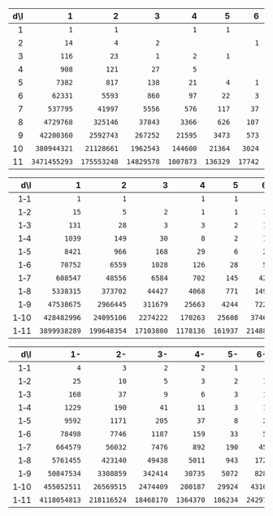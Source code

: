 |d\l|1|2|3|4|5|6|7|8|9|10|
|---:|---:|---:|---:|---:|---:|---:|---:|---:|---:|---:|
1|`1`|`1`||`1`|`1`||||||
2|`14`|`4`|`2`|||`1`|||||
3|`116`|`23`|`1`|`2`|`1`||||||
4|`908`|`121`|`27`|`5`|||||||
5|`7382`|`817`|`138`|`21`|`4`|`1`|||||
6|`62331`|`5593`|`860`|`97`|`22`|`3`|||||
7|`537795`|`41997`|`5556`|`576`|`117`|`37`|`3`||||
8|`4729768`|`325146`|`37843`|`3366`|`626`|`107`|`17`|`2`|`1`||
9|`42200360`|`2592743`|`267252`|`21595`|`3473`|`573`|`72`|`9`|`2`||
10|`380944321`|`21128661`|`1962543`|`144600`|`21364`|`3024`|`425`|`36`|`3`||
11|`3471455293`|`175553248`|`14829578`|`1007873`|`136329`|`17742`|`1997`|`224`|`16`|`2`|

|d\l|1|2|3|4|5|6|7|8|9|10|
|---:|---:|---:|---:|---:|---:|---:|---:|---:|---:|---:|
1&#x2011;1|`1`|`1`||`1`|`1`||||||
1&#x2011;2|`15`|`5`|`2`|`1`|`1`|`1`|||||
1&#x2011;3|`131`|`28`|`3`|`3`|`2`|`1`|||||
1&#x2011;4|`1039`|`149`|`30`|`8`|`2`|`1`|||||
1&#x2011;5|`8421`|`966`|`168`|`29`|`6`|`2`|||||
1&#x2011;6|`70752`|`6559`|`1028`|`126`|`28`|`5`|||||
1&#x2011;7|`608547`|`48556`|`6584`|`702`|`145`|`42`|`3`||||
1&#x2011;8|`5338315`|`373702`|`44427`|`4068`|`771`|`149`|`20`|`2`|`1`||
1&#x2011;9|`47538675`|`2966445`|`311679`|`25663`|`4244`|`722`|`92`|`11`|`3`||
1&#x2011;10|`428482996`|`24095106`|`2274222`|`170263`|`25608`|`3746`|`517`|`47`|`6`||
1&#x2011;11|`3899938289`|`199648354`|`17103800`|`1178136`|`161937`|`21488`|`2514`|`271`|`22`|`2`|

|d\l|1-|2-|3-|4-|5-|6-|7-|8-|9-|10-|
|---:|---:|---:|---:|---:|---:|---:|---:|---:|---:|---:|
1&#x2011;1|`4`|`3`|`2`|`2`|`1`||||||
1&#x2011;2|`25`|`10`|`5`|`3`|`2`|`1`|||||
1&#x2011;3|`168`|`37`|`9`|`6`|`3`|`1`|||||
1&#x2011;4|`1229`|`190`|`41`|`11`|`3`|`1`|||||
1&#x2011;5|`9592`|`1171`|`205`|`37`|`8`|`2`|||||
1&#x2011;6|`78498`|`7746`|`1187`|`159`|`33`|`5`|||||
1&#x2011;7|`664579`|`56032`|`7476`|`892`|`190`|`45`|`3`||||
1&#x2011;8|`5761455`|`423140`|`49438`|`5011`|`943`|`172`|`23`|`3`|`1`||
1&#x2011;9|`50847534`|`3308859`|`342414`|`30735`|`5072`|`828`|`106`|`14`|`3`||
1&#x2011;10|`455052511`|`26569515`|`2474409`|`200187`|`29924`|`4316`|`570`|`53`|`6`||
1&#x2011;11|`4118054813`|`218116524`|`18468170`|`1364370`|`186234`|`24297`|`2809`|`295`|`24`|`2`|

